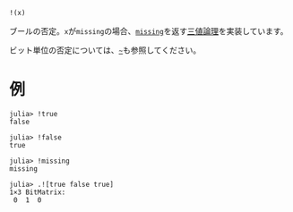 ```julia
!(x)
```

ブールの否定。`x`が`missing`の場合、[`missing`](@ref)を返す[三値論理](https://en.wikipedia.org/wiki/Three-valued_logic)を実装しています。

ビット単位の否定については、[`~`](@ref)も参照してください。

# 例

```jldoctest
julia> !true
false

julia> !false
true

julia> !missing
missing

julia> .![true false true]
1×3 BitMatrix:
 0  1  0
```
